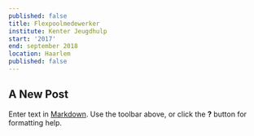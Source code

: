 ```yaml
---
published: false
title: Flexpoolmedewerker
institute: Kenter Jeugdhulp
start: '2017'
end: september 2018
location: Haarlem
published: false
---
```

## A New Post

Enter text in [Markdown](http://daringfireball.net/projects/markdown/). Use the toolbar above, or click the **?** button for formatting help.
